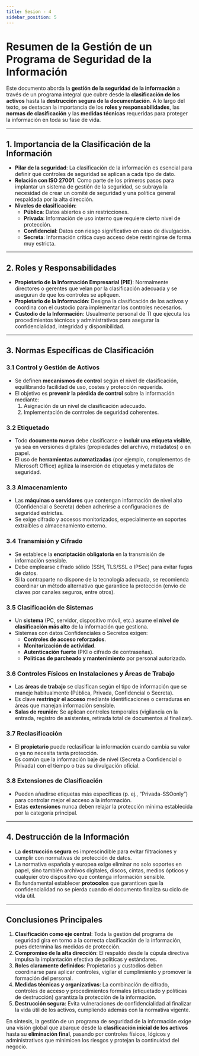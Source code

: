 ```yaml
---
title: Sesion - 4
sidebar_position: 5
---
```

# Resumen de la Gestión de un Programa de Seguridad de la Información

Este documento aborda la **gestión de la seguridad de la información** a través de un programa integral que cubre desde la **clasificación de los activos** hasta la **destrucción segura de la documentación**. A lo largo del texto, se destacan la importancia de los **roles y responsabilidades**, las **normas de clasificación** y las **medidas técnicas** requeridas para proteger la información en toda su fase de vida.

---

## 1. Importancia de la Clasificación de la Información
- **Pilar de la seguridad**: La clasificación de la información es esencial para definir qué controles de seguridad se aplican a cada tipo de dato.
- **Relación con ISO 27001**: Como parte de los primeros pasos para implantar un sistema de gestión de la seguridad, se subraya la necesidad de crear un comité de seguridad y una política general respaldada por la alta dirección.
- **Niveles de clasificación**:
  - **Pública**: Datos abiertos o sin restricciones.
  - **Privada**: Información de uso interno que requiere cierto nivel de protección.
  - **Confidencial**: Datos con riesgo significativo en caso de divulgación.
  - **Secreta**: Información crítica cuyo acceso debe restringirse de forma muy estricta.

---

## 2. Roles y Responsabilidades
- **Propietario de la Información Empresarial (PIE)**: Normalmente directores o gerentes que velan por la clasificación adecuada y se aseguran de que los controles se apliquen.
- **Propietario de la Información**: Designa la clasificación de los activos y coordina con el custodio para implementar los controles necesarios.
- **Custodio de la Información**: Usualmente personal de TI que ejecuta los procedimientos técnicos y administrativos para asegurar la confidencialidad, integridad y disponibilidad.

---

## 3. Normas Específicas de Clasificación

### 3.1 Control y Gestión de Activos
- Se definen **mecanismos de control** según el nivel de clasificación, equilibrando facilidad de uso, costes y protección requerida.
- El objetivo es **prevenir la pérdida de control** sobre la información mediante:
  1. Asignación de un nivel de clasificación adecuado.
  2. Implementación de controles de seguridad coherentes.

### 3.2 Etiquetado
- Todo **documento nuevo** debe clasificarse e **incluir una etiqueta visible**, ya sea en versiones digitales (propiedades del archivo, metadatos) o en papel.
- El uso de **herramientas automatizadas** (por ejemplo, complementos de Microsoft Office) agiliza la inserción de etiquetas y metadatos de seguridad.

### 3.3 Almacenamiento
- Las **máquinas o servidores** que contengan información de nivel alto (Confidencial o Secreta) deben adherirse a configuraciones de seguridad estrictas.
- Se exige cifrado y accesos monitorizados, especialmente en soportes extraíbles o almacenamiento externo.

### 3.4 Transmisión y Cifrado
- Se establece la **encriptación obligatoria** en la transmisión de información sensible.
- Debe emplearse cifrado sólido (SSH, TLS/SSL o IPSec) para evitar fugas de datos.
- Si la contraparte no dispone de la tecnología adecuada, se recomienda coordinar un método alternativo que garantice la protección (envío de claves por canales seguros, entre otros).

### 3.5 Clasificación de Sistemas
- Un **sistema** (PC, servidor, dispositivo móvil, etc.) asume el **nivel de clasificación más alto** de la información que gestiona.
- Sistemas con datos Confidenciales o Secretos exigen:
  - **Controles de acceso reforzados**.
  - **Monitorización de actividad**.
  - **Autenticación fuerte** (PKI o cifrado de contraseñas).
  - **Políticas de parcheado y mantenimiento** por personal autorizado.

### 3.6 Controles Físicos en Instalaciones y Áreas de Trabajo
- Las **áreas de trabajo** se clasifican según el tipo de información que se maneje habitualmente (Pública, Privada, Confidencial o Secreta).
- Es clave **restringir el acceso** mediante identificaciones o cerraduras en áreas que manejan información sensible.
- **Salas de reunión**: Se aplican controles temporales (vigilancia en la entrada, registro de asistentes, retirada total de documentos al finalizar).

### 3.7 Reclasificación
- El **propietario** puede reclasificar la información cuando cambia su valor o ya no necesita tanta protección.
- Es común que la información baje de nivel (Secreta a Confidencial o Privada) con el tiempo o tras su divulgación oficial.

### 3.8 Extensiones de Clasificación
- Pueden añadirse etiquetas más específicas (p. ej., “Privada-SSOonly”) para controlar mejor el acceso a la información.
- Estas **extensiones** nunca deben relajar la protección mínima establecida por la categoría principal.

---

## 4. Destrucción de la Información
- La **destrucción segura** es imprescindible para evitar filtraciones y cumplir con normativas de protección de datos.
- La normativa española y europea exige eliminar no solo soportes en papel, sino también archivos digitales, discos, cintas, medios ópticos y cualquier otro dispositivo que contenga información sensible.
- Es fundamental establecer **protocolos** que garanticen que la confidencialidad no se pierda cuando el documento finaliza su ciclo de vida útil.

---

## Conclusiones Principales
1. **Clasificación como eje central**: Toda la gestión del programa de seguridad gira en torno a la correcta clasificación de la información, pues determina las medidas de protección.
2. **Compromiso de la alta dirección**: El respaldo desde la cúpula directiva impulsa la implantación efectiva de políticas y estándares.
3. **Roles claramente definidos**: Propietarios y custodios deben coordinarse para aplicar controles, vigilar el cumplimiento y promover la formación del personal.
4. **Medidas técnicas y organizativas**: La combinación de cifrado, controles de acceso y procedimientos formales (etiquetado y políticas de destrucción) garantiza la protección de la información.
5. **Destrucción segura**: Evita vulneraciones de confidencialidad al finalizar la vida útil de los activos, cumpliendo además con la normativa vigente.

En síntesis, la gestión de un programa de seguridad de la información exige una visión global que abarque desde la **clasificación inicial de los activos** hasta su **eliminación final**, pasando por controles físicos, lógicos y administrativos que minimicen los riesgos y protejan la continuidad del negocio.
